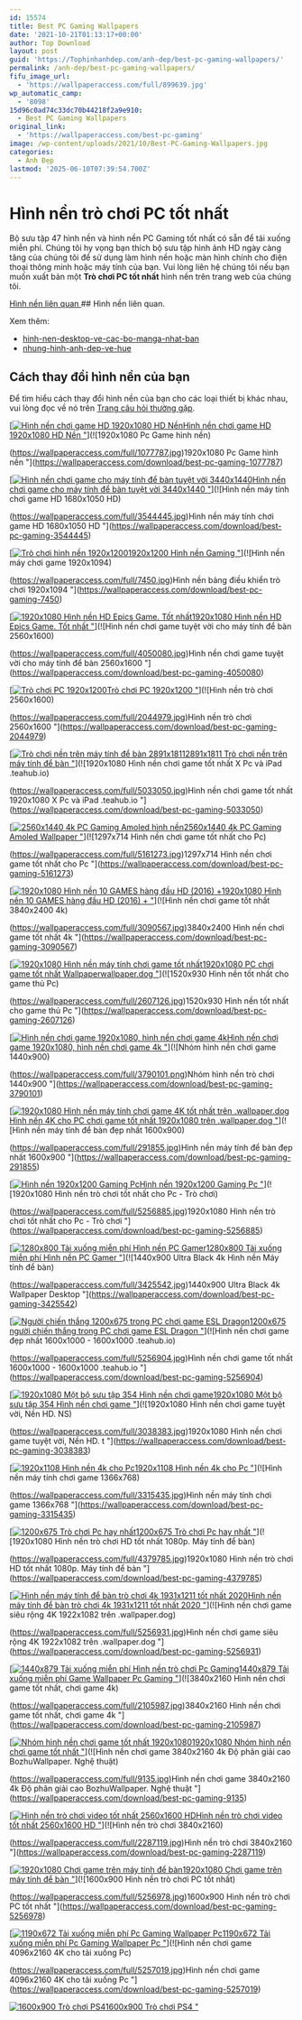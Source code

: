 ```yaml
---
id: 15574
title: Best PC Gaming Wallpapers
date: '2021-10-21T01:13:17+00:00'
author: Top Download
layout: post
guid: 'https://Tophinhanhdep.com/anh-dep/best-pc-gaming-wallpapers/'
permalink: /anh-dep/best-pc-gaming-wallpapers/
fifu_image_url:
  - 'https://wallpaperaccess.com/full/899639.jpg'
wp_automatic_camp:
  - '8098'
15d96c0ad74c33dc70b44218f2a9e910:
  - Best PC Gaming Wallpapers
original_link:
  - 'https://wallpaperaccess.com/best-pc-gaming'
image: /wp-content/uploads/2021/10/Best-PC-Gaming-Wallpapers.jpg
categories:
  - Ảnh Đẹp
lastmod: '2025-06-10T07:39:54.700Z'
---
```

# Hình nền trò chơi PC tốt nhất

Bộ sưu tập 47 hình nền và hình nền PC Gaming tốt nhất có sẵn để tải xuống miễn phí. Chúng tôi hy vọng bạn thích bộ sưu tập hình ảnh HD ngày càng tăng của chúng tôi để sử dụng làm hình nền hoặc màn hình chính cho điện thoại thông minh hoặc máy tính của bạn. Vui lòng liên hệ chúng tôi nếu bạn muốn xuất bản một **Trò chơi PC tốt nhất** hình nền trên trang web của chúng tôi.

[Hình nền liên quan ](#related) ## Hình nền liên quan.

   
 Xem thêm:

   
- [hinh-nen-desktop-ve-cac-bo-manga-nhat-ban](https://tophinhanhdep.com/anh-anime/hinh-nen-desktop-ve-cac-bo-manga-nhat-ban/)
- [nhung-hinh-anh-dep-ve-hue](https://tophinhanhdep.com/hinh-nen-dep/nhung-hinh-anh-dep-ve-hue/)

## Cách thay đổi hình nền của bạn

Để tìm hiểu cách thay đổi hình nền của bạn cho các loại thiết bị khác nhau, vui lòng đọc về nó trên [Trang câu hỏi thường gặp](https://tophinhanhdep.com/faq/).

  
[[![Hình nền chơi game HD 1920x1080 HD Nền](https://wallpaperaccess.com/full/899639.jpg)Hình nền chơi game HD 1920x1080 HD Nền "](https://wallpaperaccess.com/download/best-pc-gaming-899639)](![1920x1080 Pc Game hình nền)

(https://wallpaperaccess.com/full/1077787.jpg)1920x1080 Pc Game hình nền "](https://wallpaperaccess.com/download/best-pc-gaming-1077787)

[[![Hình nền chơi game cho máy tính để bàn tuyệt vời 3440x1440](https://wallpaperaccess.com/full/5161259.jpg)Hình nền chơi game cho máy tính để bàn tuyệt vời 3440x1440 "](https://wallpaperaccess.com/download/best-pc-gaming-5161259)](![Hình nền máy tính chơi game HD 1680x1050 HD)

(https://wallpaperaccess.com/full/3544445.jpg)Hình nền máy tính chơi game HD 1680x1050 HD "](https://wallpaperaccess.com/download/best-pc-gaming-3544445)

[[![Trò chơi hình nền 1920x1200](https://wallpaperaccess.com/full/172740.jpg)1920x1200 Hình nền Gaming "](https://wallpaperaccess.com/download/best-pc-gaming-172740)](![Hình nền máy chơi game 1920x1094)

(https://wallpaperaccess.com/full/7450.jpg)Hình nền bảng điều khiển trò chơi 1920x1094 "](https://wallpaperaccess.com/download/best-pc-gaming-7450)

[[![1920x1080 Hình nền HD Epics Game.  Tốt nhất](https://wallpaperaccess.com/full/4778459.jpg)1920x1080 Hình nền HD Epics Game. Tốt nhất "](https://wallpaperaccess.com/download/best-pc-gaming-4778459)](![Hình nền chơi game tuyệt vời cho máy tính để bàn 2560x1600)

(https://wallpaperaccess.com/full/4050080.jpg)Hình nền chơi game tuyệt vời cho máy tính để bàn 2560x1600 "](https://wallpaperaccess.com/download/best-pc-gaming-4050080)

[[![Trò chơi PC 1920x1200](https://wallpaperaccess.com/full/5256865.jpg)Trò chơi PC 1920x1200 "](https://wallpaperaccess.com/download/best-pc-gaming-5256865)](![Hình nền trò chơi 2560x1600)

(https://wallpaperaccess.com/full/2044979.jpg)Hình nền trò chơi 2560x1600 "](https://wallpaperaccess.com/download/best-pc-gaming-2044979)

[[![Trò chơi nền trên máy tính để bàn 2891x1811](https://wallpaperaccess.com/full/2126340.jpg)2891x1811 Trò chơi nền trên máy tính để bàn "](https://wallpaperaccess.com/download/best-pc-gaming-2126340)](![1920x1080 Hình nền chơi game tốt nhất X Pc và iPad .teahub.io)

(https://wallpaperaccess.com/full/5033050.jpg)Hình nền chơi game tốt nhất 1920x1080 X Pc và iPad .teahub.io "](https://wallpaperaccess.com/download/best-pc-gaming-5033050)

[[![2560x1440 4k PC Gaming Amoled hình nền](https://wallpaperaccess.com/full/5099574.jpg)2560x1440 4k PC Gaming Amoled Wallpaper "](https://wallpaperaccess.com/download/best-pc-gaming-5099574)](![1297x714 Hình nền chơi game tốt nhất cho Pc)

(https://wallpaperaccess.com/full/5161273.jpg)1297x714 Hình nền chơi game tốt nhất cho Pc "](https://wallpaperaccess.com/download/best-pc-gaming-5161273)

[[![1920x1080 Hình nền 10 GAMES hàng đầu HD (2016) +](https://wallpaperaccess.com/full/736794.jpg)1920x1080 Hình nền 10 GAMES hàng đầu HD (2016) + "](https://wallpaperaccess.com/download/best-pc-gaming-736794)](![Hình nền chơi game tốt nhất 3840x2400 4k)

(https://wallpaperaccess.com/full/3090567.jpg)3840x2400 Hình nền chơi game tốt nhất 4k "](https://wallpaperaccess.com/download/best-pc-gaming-3090567)

[[![1920x1080 Hình nền máy tính chơi game tốt nhất](https://wallpaperaccess.com/full/5008433.png)1920x1080 PC chơi game tốt nhất Wallpaperwallpaper.dog "](https://wallpaperaccess.com/download/best-pc-gaming-5008433)](![1520x930 Hình nền tốt nhất cho game thủ Pc)

(https://wallpaperaccess.com/full/2607126.jpg)1520x930 Hình nền tốt nhất cho game thủ Pc "](https://wallpaperaccess.com/download/best-pc-gaming-2607126)

[[![Hình nền chơi game 1920x1080, hình nền chơi game 4k](https://wallpaperaccess.com/full/4922981.jpg)Hình nền chơi game 1920x1080, hình nền chơi game 4k "](https://wallpaperaccess.com/download/best-pc-gaming-4922981)](![Nhóm hình nền chơi game 1440x900)

(https://wallpaperaccess.com/full/3790101.png)Nhóm hình nền trò chơi 1440x900 "](https://wallpaperaccess.com/download/best-pc-gaming-3790101)

[[![1920x1080 Hình nền máy tính chơi game 4K tốt nhất trên .wallpaper.dog](https://wallpaperaccess.com/full/5256880.jpg)Hình nền 4K cho PC chơi game tốt nhất 1920x1080 trên .wallpaper.dog "](https://wallpaperaccess.com/download/best-pc-gaming-5256880)](![Hình nền máy tính để bàn đẹp nhất 1600x900)

(https://wallpaperaccess.com/full/291855.jpg)Hình nền máy tính để bàn đẹp nhất 1600x900 "](https://wallpaperaccess.com/download/best-pc-gaming-291855)

[[![Hình nền 1920x1200 Gaming Pc](https://wallpaperaccess.com/full/2567202.jpg)Hình nền 1920x1200 Gaming Pc "](https://wallpaperaccess.com/download/best-pc-gaming-2567202)](![1920x1080 Hình nền trò chơi tốt nhất cho Pc - Trò chơi)

(https://wallpaperaccess.com/full/5256885.jpg)1920x1080 Hình nền trò chơi tốt nhất cho Pc - Trò chơi "](https://wallpaperaccess.com/download/best-pc-gaming-5256885)

[[![1280x800 Tải xuống miễn phí Hình nền PC Gamer](https://wallpaperaccess.com/full/5256899.jpg)1280x800 Tải xuống miễn phí Hình nền PC Gamer "](https://wallpaperaccess.com/download/best-pc-gaming-5256899)](![1440x900 Ultra Black 4k Hình nền Máy tính để bàn)

(https://wallpaperaccess.com/full/3425542.jpg)1440x900 Ultra Black 4k Wallpaper Desktop "](https://wallpaperaccess.com/download/best-pc-gaming-3425542)

[[![Người chiến thắng 1200x675 trong PC chơi game ESL Dragon](https://wallpaperaccess.com/full/5256901.jpg)1200x675 người chiến thắng trong PC chơi game ESL Dragon "](https://wallpaperaccess.com/download/best-pc-gaming-5256901)](![Hình nền chơi game đẹp nhất 1600x1000 - 1600x1000 .teahub.io)

(https://wallpaperaccess.com/full/5256904.jpg)Hình nền chơi game tốt nhất 1600x1000 - 1600x1000 .teahub.io "](https://wallpaperaccess.com/download/best-pc-gaming-5256904)

[[![1920x1080 Một bộ sưu tập 354 Hình nền chơi game](https://wallpaperaccess.com/full/84446.jpg)1920x1080 Một bộ sưu tập 354 Hình nền chơi game "](https://wallpaperaccess.com/download/best-pc-gaming-84446)](![1920x1080 Hình nền chơi game tuyệt vời, Nền HD.  NS)

(https://wallpaperaccess.com/full/3038383.jpg)1920x1080 Hình nền chơi game tuyệt vời, Nền HD. t "](https://wallpaperaccess.com/download/best-pc-gaming-3038383)

[[![1920x1108 Hình nền 4k cho Pc](https://wallpaperaccess.com/full/2086810.jpg)1920x1108 Hình nền 4k cho Pc "](https://wallpaperaccess.com/download/best-pc-gaming-2086810)](![Hình nền máy tính chơi game 1366x768)

(https://wallpaperaccess.com/full/3315435.jpg)Hình nền máy tính chơi game 1366x768 "](https://wallpaperaccess.com/download/best-pc-gaming-3315435)

[[![1200x675 Trò chơi Pc hay nhất](https://wallpaperaccess.com/full/5256914.jpg)1200x675 Trò chơi Pc hay nhất "](https://wallpaperaccess.com/download/best-pc-gaming-5256914)](![1920x1080 Hình nền trò chơi HD tốt nhất 1080p.  Máy tính để bàn)

(https://wallpaperaccess.com/full/4379785.jpg)1920x1080 Hình nền trò chơi HD tốt nhất 1080p. Máy tính để bàn "](https://wallpaperaccess.com/download/best-pc-gaming-4379785)

[[![Hình nền máy tính để bàn trò chơi 4k 1931x1211 tốt nhất 2020](https://wallpaperaccess.com/full/5256925.jpg)Hình nền máy tính để bàn trò chơi 4k 1931x1211 tốt nhất 2020 "](https://wallpaperaccess.com/download/best-pc-gaming-5256925)](![Hình nền chơi game siêu rộng 4K 1922x1082 trên .wallpaper.dog)

(https://wallpaperaccess.com/full/5256931.jpg)Hình nền chơi game siêu rộng 4K 1922x1082 trên .wallpaper.dog "](https://wallpaperaccess.com/download/best-pc-gaming-5256931)

[[![1440x879 Tải xuống miễn phí Hình nền trò chơi Pc Gaming](https://wallpaperaccess.com/full/2086898.jpg)1440x879 Tải xuống miễn phí Game Wallpaper Pc Gaming "](https://wallpaperaccess.com/download/best-pc-gaming-2086898)](![3840x2160 Hình nền chơi game tốt nhất, chơi game 4k)

(https://wallpaperaccess.com/full/2105987.jpg)3840x2160 Hình nền chơi game tốt nhất, chơi game 4k "](https://wallpaperaccess.com/download/best-pc-gaming-2105987)

[[![Nhóm hình nền chơi game tốt nhất 1920x1080](https://wallpaperaccess.com/full/5256934.jpg)1920x1080 Nhóm hình nền chơi game tốt nhất "](https://wallpaperaccess.com/download/best-pc-gaming-5256934)](![Hình nền chơi game 3840x2160 4k Độ phân giải cao BozhuWallpaper.  Nghệ thuật)

(https://wallpaperaccess.com/full/9135.jpg)Hình nền chơi game 3840x2160 4k Độ phân giải cao BozhuWallpaper. Nghệ thuật "](https://wallpaperaccess.com/download/best-pc-gaming-9135)

[[![Hình nền trò chơi video tốt nhất 2560x1600 HD](https://wallpaperaccess.com/full/2538031.jpg)Hình nền trò chơi video tốt nhất 2560x1600 HD "](https://wallpaperaccess.com/download/best-pc-gaming-2538031)](![Hình nền trò chơi 3840x2160)

(https://wallpaperaccess.com/full/2287119.jpg)Hình nền trò chơi 3840x2160 "](https://wallpaperaccess.com/download/best-pc-gaming-2287119)

[[![1920x1080 Chơi game trên máy tính để bàn](https://wallpaperaccess.com/full/5256977.jpg)1920x1080 Chơi game trên máy tính để bàn "](https://wallpaperaccess.com/download/best-pc-gaming-5256977)](![1600x900 Hình nền trò chơi PC tốt nhất)

(https://wallpaperaccess.com/full/5256978.jpg)1600x900 Hình nền trò chơi PC tốt nhất "](https://wallpaperaccess.com/download/best-pc-gaming-5256978)

[[![1190x672 Tải xuống miễn phí Pc Gaming Wallpaper Pc](https://wallpaperaccess.com/full/5257017.jpg)1190x672 Tải xuống miễn phí Pc Gaming Wallpaper Pc "](https://wallpaperaccess.com/download/best-pc-gaming-5257017)](![Hình nền chơi game 4096x2160 4K cho tải xuống Pc)

(https://wallpaperaccess.com/full/5257019.jpg)Hình nền chơi game 4096x2160 4K cho tải xuống Pc "](https://wallpaperaccess.com/download/best-pc-gaming-5257019)

[![1600x900 Trò chơi PS4](https://wallpaperaccess.com/full/1748239.jpg)1600x900 Trò chơi PS4 "](https://wallpaperaccess.com/download/best-pc-gaming-1748239)

